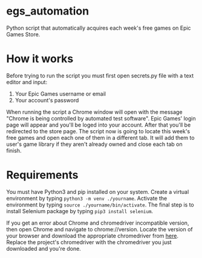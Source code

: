 # egs_automation
Python script that automatically acquires each week's free games on Epic Games Store.

# How it works
Before trying to run the script you must first open secrets.py file with a text editor and input:

1. Your Epic Games username or email
2. Your account's password

When running the script a Chrome window will open with the message "Chrome is being controlled by automated test software". Epic Games' login page will appear and you'll be loged into your account. After that you'll be redirected to the store page. The script now is going to locate this week's free games and open each one of them in a different tab. It will add them to user's game library if they aren't already owned and close each tab on finish.

# Requirements
You must have Python3 and pip installed on your system. Create a virtual environment by typing `python3 -m venv ./yourname`. Activate the environment by typing `source ./yourname/bin/activate`. The final step is to install Selenium package by typing `pip3 install selenium`.

If you get an error about Chrome and chromedriver incompatible version, then open Chrome and navigate to chrome://version. Locate the version of your browser and download the appropriate chromedriver from [here](https://chromedriver.chromium.org/downloads). Replace the project's chromedriver with the chromedriver you just downloaded and you're done.
